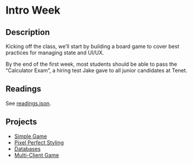 # Intro Week

## Description

Kicking off the class, we’ll start by building a board game to cover best practices for managing state and UI/UX.

By the end of the first week, most students should be able to pass the “Calculator Exam”, a hiring test Jake gave to all junior candidates at Tenet.

## Readings

See [readings.json](./readings.json).

## Projects

- [Simple Game](./assignments/1-simple-game.md)
- [Pixel Perfect Styling](./assignments/2-styling.md)
- [Databases](./assignments/3-databases.md)
- [Multi-Client Game](./assignments/4-multi-game.md)